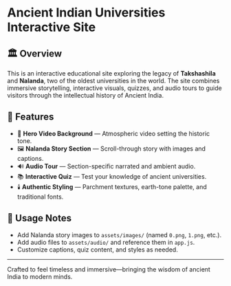 # Ancient Indian Universities Interactive Site

## 🏛️ Overview

This is an interactive educational site exploring the legacy of **Takshashila** and **Nalanda**, two of the oldest universities in the world. The site combines immersive storytelling, interactive visuals, quizzes, and audio tours to guide visitors through the intellectual history of Ancient India.

## 🚀 Features

- 🎥 **Hero Video Background** — Atmospheric video setting the historic tone.
- 🖼️ **Nalanda Story Section** — Scroll-through story with images and captions.
- 🔊 **Audio Tour** — Section-specific narrated and ambient audio.
- 📚 **Interactive Quiz** — Test your knowledge of ancient universities.
- 🕯️ **Authentic Styling** — Parchment textures, earth-tone palette, and traditional fonts.

## 📌 Usage Notes

- Add Nalanda story images to `assets/images/` (named `0.png`, `1.png`, etc.).
- Add audio files to `assets/audio/` and reference them in `app.js`.
- Customize captions, quiz content, and styles as needed.

---

Crafted to feel timeless and immersive—bringing the wisdom of ancient India to modern minds.
